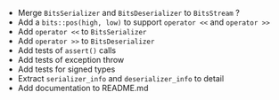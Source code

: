 - Merge `BitsSerializer` and `BitsDeserializer` to `BitsStream` ?
- Add a `bits::pos(high, low)` to support `operator <<` and  `operator >>`
- Add `operator <<` to `BitsSerializer`
- Add `operator >>` to `BitsDeserializer`
- Add tests of `assert()` calls
- Add tests of exception throw
- Add tests for signed types
- Extract `serializer_info` and `deserializer_info` to detail
- Add documentation to README.md
